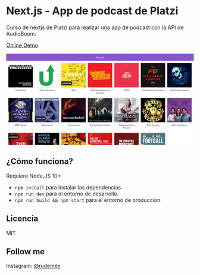 # Next.js -  App de podcast de Platzi
Curso de nextjs de Platzi para realizar una app de podcast con la API de AudioBoom.

[Online Demo](https://curso-platzi-nextjs.mexdelgado.now.sh/)

![Captura de la app](./.readme-static/screenshot-app.png)

## ¿Cómo funciona?
Requiere Node.JS 10+

* `npm install` para instalar las dependencias.
* `npm run dev` para el entorno de desarrollo.
* `npm run build && npm start` para el entorno de produccion.

## Licencia

MIT

## Follow me
Instagram: [@rudemex](https://www.instagram.com/rudemex "¡Follow me in Instagram!")
